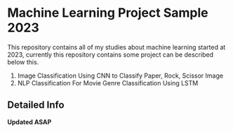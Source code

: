 # Machine Learning Project Sample 2023  
This repository contains all of my studies about machine learning started at 2023, currently this repository contains some project can be described below this.
1. Image Classification Using CNN to Classify Paper, Rock, Scissor Image
2. NLP Classification For Movie Genre Classification Using LSTM    

## Detailed Info 
**Updated ASAP**

